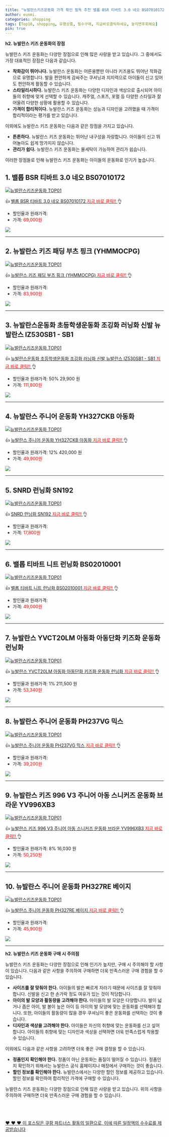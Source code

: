 ```yaml
---
title: "뉴발란스키즈운동화 가격 확인 필독 추천 밸롭 BSR 티바트 3.0 네오 BS07010172 비교 장점 구매가이드"
author: eunmi.
categories: shopping
tags: [Top10, shopping, 유행상품, 필수구매, 지금바로클릭하세요, 놓치면후회해요]
pin: true
---
```

**h2. 뉴발란스 키즈 운동화의 장점**

뉴발란스 키즈 운동화는 다양한 장점으로 인해 많은 사랑을 받고 있습니다. 그 중에서도 가장 대표적인 장점은 다음과 같습니다.

* **착화감이 뛰어나다.** 뉴발란스 운동화는 어른용뿐만 아니라 키즈용도 뛰어난 착화감으로 유명합니다. 발을 편안하게 감싸주는 쿠셔닝과 지지력으로 아이들이 신고 있어도 편안하게 활동할 수 있습니다.
* **스타일리시하다.** 뉴발란스 키즈 운동화는 다양한 디자인과 색상으로 출시되어 아이들의 취향에 맞게 선택할 수 있습니다. 캐주얼, 스포츠, 포멀 등 다양한 스타일과 잘 어울려 다양한 상황에 활용할 수 있습니다.
* **가격이 합리적이다.** 뉴발란스 키즈 운동화는 성능과 디자인을 고려했을 때 가격이 합리적이라는 평가를 받고 있습니다.

이외에도 뉴발란스 키즈 운동화는 다음과 같은 장점을 가지고 있습니다.

* **튼튼하다.** 뉴발란스 키즈 운동화는 뛰어난 내구성을 자랑합니다. 아이들이 신고 뛰어놀아도 쉽게 망가지지 않습니다.
* **관리가 쉽다.** 뉴발란스 키즈 운동화는 물세탁이 가능하여 관리가 쉽습니다.

이러한 장점들로 인해 뉴발란스 키즈 운동화는 아이들의 운동화로 인기가 높습니다.

   

## 1. 밸롭 BSR 티바트 3.0 네오 BS07010172

[![뉴발란스키즈운동화 TOP01](https://thumbnail10.coupangcdn.com/thumbnails/remote/230x230ex/image/retail/images/2023/02/08/11/2/2a40ebf0-00fc-400b-94d0-a7bfa7943824.jpg)](https://link.coupang.com/re/AFFSDP?lptag=AF3617701&subid=GithubCoopas&pageKey=7121289003&traceid=V0-153&itemId=17830912130&vendorItemId=84994664413)


👍 [밸롭 BSR 티바트 3.0 네오 BS07010172 <font color=red> 지금 바로 클릭!! </font> ](https://link.coupang.com/re/AFFSDP?lptag=AF3617701&subid=GithubCoopas&pageKey=7121289003&traceid=V0-153&itemId=17830912130&vendorItemId=84994664413) 👌 


- 할인율과 원래가격: 
- 가격: <span style='color:red'>69,000원</span>

[![](/discount_price.png)](https://link.coupang.com/re/AFFSDP?lptag=AF3617701&subid=GithubCoopas&pageKey=7121289003&traceid=V0-153&itemId=17830912130&vendorItemId=84994664413)

---


   

## 2. 뉴발란스 키즈 패딩 부츠 핑크 (YHMMOCPG)

[![뉴발란스키즈운동화 TOP01](https://thumbnail9.coupangcdn.com/thumbnails/remote/230x230ex/image/vendor_inventory/569c/9038dd99192e186a28430905df78c1604f104d111f68eccbe82587132381.jpg)](https://link.coupang.com/re/AFFSDP?lptag=AF3617701&subid=GithubCoopas&pageKey=7610698038&traceid=V0-153&itemId=20155888436&vendorItemId=87255396815)


👍 [뉴발란스 키즈 패딩 부츠 핑크 (YHMMOCPG) <font color=red> 지금 바로 클릭!! </font> ](https://link.coupang.com/re/AFFSDP?lptag=AF3617701&subid=GithubCoopas&pageKey=7610698038&traceid=V0-153&itemId=20155888436&vendorItemId=87255396815) 👌 


- 할인율과 원래가격: 
- 가격: <span style='color:red'>83,900원</span>

[![](/discount_price.png)](https://link.coupang.com/re/AFFSDP?lptag=AF3617701&subid=GithubCoopas&pageKey=7610698038&traceid=V0-153&itemId=20155888436&vendorItemId=87255396815)

---


   

## 3. 뉴발란스운동화 초등학생운동화 조깅화 러닝화 신발 뉴발란스 IZ530SB1 - SB1

[![뉴발란스키즈운동화 TOP01](https://thumbnail10.coupangcdn.com/thumbnails/remote/230x230ex/image/vendor_inventory/f324/6c1b530f7361b545bc4831970c091e9f30b950adee61f1d75454695fbc5b.jpg)](https://link.coupang.com/re/AFFSDP?lptag=AF3617701&subid=GithubCoopas&pageKey=7456662345&traceid=V0-153&itemId=19425814959&vendorItemId=86397857283)


👍 [뉴발란스운동화 초등학생운동화 조깅화 러닝화 신발 뉴발란스 IZ530SB1 - SB1 <font color=red> 지금 바로 클릭!! </font> ](https://link.coupang.com/re/AFFSDP?lptag=AF3617701&subid=GithubCoopas&pageKey=7456662345&traceid=V0-153&itemId=19425814959&vendorItemId=86397857283) 👌 


- 할인율과 원래가격: 50%  29,900   원
- 가격: <span style='color:red'>111,800원</span>

[![](/discount_price.png)](https://link.coupang.com/re/AFFSDP?lptag=AF3617701&subid=GithubCoopas&pageKey=7456662345&traceid=V0-153&itemId=19425814959&vendorItemId=86397857283)

---


   

## 4. 뉴발란스 주니어 운동화 YH327CKB 아동화

[![뉴발란스키즈운동화 TOP01](https://thumbnail10.coupangcdn.com/thumbnails/remote/230x230ex/image/vendor_inventory/c83e/b140e2ad921ca5475e43006d1d223a1b80ad21dea1b8e723e9f357cc9103.jpg)](https://link.coupang.com/re/AFFSDP?lptag=AF3617701&subid=GithubCoopas&pageKey=7593001990&traceid=V0-153&itemId=20068422715&vendorItemId=87164242131)


👍 [뉴발란스 주니어 운동화 YH327CKB 아동화 <font color=red> 지금 바로 클릭!! </font> ](https://link.coupang.com/re/AFFSDP?lptag=AF3617701&subid=GithubCoopas&pageKey=7593001990&traceid=V0-153&itemId=20068422715&vendorItemId=87164242131) 👌 


- 할인율과 원래가격: 12%  420,000   원
- 가격: <span style='color:red'>49,900원</span>

[![](/discount_price.png)](https://link.coupang.com/re/AFFSDP?lptag=AF3617701&subid=GithubCoopas&pageKey=7593001990&traceid=V0-153&itemId=20068422715&vendorItemId=87164242131)

---


   

## 5. SNRD 런닝화 SN192

[![뉴발란스키즈운동화 TOP01](https://thumbnail8.coupangcdn.com/thumbnails/remote/230x230ex/image/retail/images/2018/09/27/17/3/6f19867a-66bf-436d-8b6c-cef654465122.jpg)](https://link.coupang.com/re/AFFSDP?lptag=AF3617701&subid=GithubCoopas&pageKey=140376536&traceid=V0-153&itemId=409053064&vendorItemId=4001885831)


👍 [SNRD 런닝화 SN192 <font color=red> 지금 바로 클릭!! </font> ](https://link.coupang.com/re/AFFSDP?lptag=AF3617701&subid=GithubCoopas&pageKey=140376536&traceid=V0-153&itemId=409053064&vendorItemId=4001885831) 👌 


- 할인율과 원래가격: 
- 가격: <span style='color:red'>17,800원</span>

[![](/discount_price.png)](https://link.coupang.com/re/AFFSDP?lptag=AF3617701&subid=GithubCoopas&pageKey=140376536&traceid=V0-153&itemId=409053064&vendorItemId=4001885831)

---


   

## 6. 밸롭 티바트 니트 런닝화 BS02010001

[![뉴발란스키즈운동화 TOP01](https://thumbnail8.coupangcdn.com/thumbnails/remote/230x230ex/image/retail/images/8332067606012946-5e6e786f-ede5-4d92-bbec-d222759f0b3d.jpg)](https://link.coupang.com/re/AFFSDP?lptag=AF3617701&subid=GithubCoopas&pageKey=1987199303&traceid=V0-153&itemId=3381211083&vendorItemId=71367870452)


👍 [밸롭 티바트 니트 런닝화 BS02010001 <font color=red> 지금 바로 클릭!! </font> ](https://link.coupang.com/re/AFFSDP?lptag=AF3617701&subid=GithubCoopas&pageKey=1987199303&traceid=V0-153&itemId=3381211083&vendorItemId=71367870452) 👌 


- 할인율과 원래가격: 
- 가격: <span style='color:red'>49,000원</span>

[![](/discount_price.png)](https://link.coupang.com/re/AFFSDP?lptag=AF3617701&subid=GithubCoopas&pageKey=1987199303&traceid=V0-153&itemId=3381211083&vendorItemId=71367870452)

---


   

## 7. 뉴발란스 YVCT20LM 아동화 아동단화 키즈화 운동화 런닝화

[![뉴발란스키즈운동화 TOP01](https://thumbnail8.coupangcdn.com/thumbnails/remote/230x230ex/image/vendor_inventory/d932/990fa6c94237d429b9e0fac22feb771f31804c96c3f3a6e255d3a029a612.jpg)](https://link.coupang.com/re/AFFSDP?lptag=AF3617701&subid=GithubCoopas&pageKey=7439745984&traceid=V0-153&itemId=19343314867&vendorItemId=86460744871)


👍 [뉴발란스 YVCT20LM 아동화 아동단화 키즈화 운동화 런닝화 <font color=red> 지금 바로 클릭!! </font> ](https://link.coupang.com/re/AFFSDP?lptag=AF3617701&subid=GithubCoopas&pageKey=7439745984&traceid=V0-153&itemId=19343314867&vendorItemId=86460744871) 👌 


- 할인율과 원래가격: 1%  211,500   원
- 가격: <span style='color:red'>53,340원</span>

[![](/discount_price.png)](https://link.coupang.com/re/AFFSDP?lptag=AF3617701&subid=GithubCoopas&pageKey=7439745984&traceid=V0-153&itemId=19343314867&vendorItemId=86460744871)

---


   

## 8. 뉴발란스 주니어 운동화 PH237VG 믹스

[![뉴발란스키즈운동화 TOP01](https://thumbnail10.coupangcdn.com/thumbnails/remote/230x230ex/image/vendor_inventory/2ca4/09d0532ff087485ea5184e2d1007d6c5efc6bc28b5f51b87b34112cb7c41.jpg)](https://link.coupang.com/re/AFFSDP?lptag=AF3617701&subid=GithubCoopas&pageKey=7325522117&traceid=V0-153&itemId=18796703249&vendorItemId=85937035706)


👍 [뉴발란스 주니어 운동화 PH237VG 믹스 <font color=red> 지금 바로 클릭!! </font> ](https://link.coupang.com/re/AFFSDP?lptag=AF3617701&subid=GithubCoopas&pageKey=7325522117&traceid=V0-153&itemId=18796703249&vendorItemId=85937035706) 👌 


- 할인율과 원래가격: 
- 가격: <span style='color:red'>39,200원</span>

[![](/discount_price.png)](https://link.coupang.com/re/AFFSDP?lptag=AF3617701&subid=GithubCoopas&pageKey=7325522117&traceid=V0-153&itemId=18796703249&vendorItemId=85937035706)

---


   

## 9. 뉴발란스 키즈 996 V3 주니어 아동 스니커즈 운동화 브라운 YV996XB3

[![뉴발란스키즈운동화 TOP01](https://thumbnail10.coupangcdn.com/thumbnails/remote/230x230ex/image/vendor_inventory/d926/cea41a84cff95cca5c18b77caf907c164883fea41a48091658ea48b6e444.jpg)](https://link.coupang.com/re/AFFSDP?lptag=AF3617701&subid=GithubCoopas&pageKey=7418600869&traceid=V0-153&itemId=19238671382&vendorItemId=86359768786)


👍 [뉴발란스 키즈 996 V3 주니어 아동 스니커즈 운동화 브라운 YV996XB3 <font color=red> 지금 바로 클릭!! </font> ](https://link.coupang.com/re/AFFSDP?lptag=AF3617701&subid=GithubCoopas&pageKey=7418600869&traceid=V0-153&itemId=19238671382&vendorItemId=86359768786) 👌 


- 할인율과 원래가격: 8%  16,030   원
- 가격: <span style='color:red'>50,250원</span>

[![](/discount_price.png)](https://link.coupang.com/re/AFFSDP?lptag=AF3617701&subid=GithubCoopas&pageKey=7418600869&traceid=V0-153&itemId=19238671382&vendorItemId=86359768786)

---


   

## 10. 뉴발란스 주니어 운동화 PH327RE 베이지

[![뉴발란스키즈운동화 TOP01](https://thumbnail10.coupangcdn.com/thumbnails/remote/230x230ex/image/vendor_inventory/34b9/b1aa230384d53f9544f17a1d7358af907aa8c8df1bf66e9fed1f5608b60f.jpg)](https://link.coupang.com/re/AFFSDP?lptag=AF3617701&subid=GithubCoopas&pageKey=7325522679&traceid=V0-153&itemId=18796705202&vendorItemId=85937036259)


👍 [뉴발란스 주니어 운동화 PH327RE 베이지 <font color=red> 지금 바로 클릭!! </font> ](https://link.coupang.com/re/AFFSDP?lptag=AF3617701&subid=GithubCoopas&pageKey=7325522679&traceid=V0-153&itemId=18796705202&vendorItemId=85937036259) 👌 


- 할인율과 원래가격: 
- 가격: <span style='color:red'>45,900원</span>

[![](/discount_price.png)](https://link.coupang.com/re/AFFSDP?lptag=AF3617701&subid=GithubCoopas&pageKey=7325522679&traceid=V0-153&itemId=18796705202&vendorItemId=85937036259)

---
**h2. 뉴발란스 키즈 운동화 구매 시 주의점**

뉴발란스 키즈 운동화는 다양한 장점으로 인해 인기가 높지만, 구매 시 주의해야 할 사항이 있습니다. 다음과 같은 사항을 주의하여 구매하면 더욱 만족스러운 구매 경험을 할 수 있습니다.

* **사이즈를 잘 맞춰야 한다.** 아이들의 발은 빠르게 자라기 때문에 사이즈를 잘 맞춰야 합니다. 신발을 신고 한 손가락 정도 여유가 있는 것이 적당합니다.
* **아이의 발 모양과 활동량을 고려해야 한다.** 아이들의 발 모양은 다양합니다. 발이 넓거나 좁은 아이, 발 볼이 높은 아이 등 아이의 발 모양에 맞는 운동화를 선택해야 합니다. 또한, 아이들의 활동량이 많을 경우 쿠셔닝이 좋은 운동화를 선택하는 것이 좋습니다.
* **디자인과 색상을 고려해야 한다.** 아이들은 자신의 취향에 맞는 운동화를 신고 싶어 합니다. 아이들의 취향에 맞는 디자인과 색상을 선택하면 더욱 만족스럽게 착용할 수 있습니다.

이외에도 다음과 같은 사항을 고려하면 더욱 좋은 구매 결정을 할 수 있습니다.

* **정품인지 확인해야 한다.** 정품이 아닌 운동화는 품질이 떨어질 수 있습니다. 정품인지 확인하기 위해서는 뉴발란스 공식 홈페이지나 매장에서 구매하는 것이 좋습니다.
* **할인 정보를 확인해야 한다.** 뉴발란스에서는 다양한 할인 정보를 제공하고 있습니다. 할인 정보를 확인하여 합리적인 가격에 구매할 수 있습니다.

뉴발란스 키즈 운동화는 다양한 장점으로 인해 많은 사랑을 받고 있습니다. 위의 사항을 주의하여 구매하면 더욱 만족스러운 구매 경험을 할 수 있습니다.<br><br><br><br><br> [ ❤ ❤ ❤ 이 포스팅은 쿠팡 파트너스 활동의 일환으로, 이에 따른 일정액의 수수료를 제공받습니다](https://link.coupang.com/a/bcEFyh)